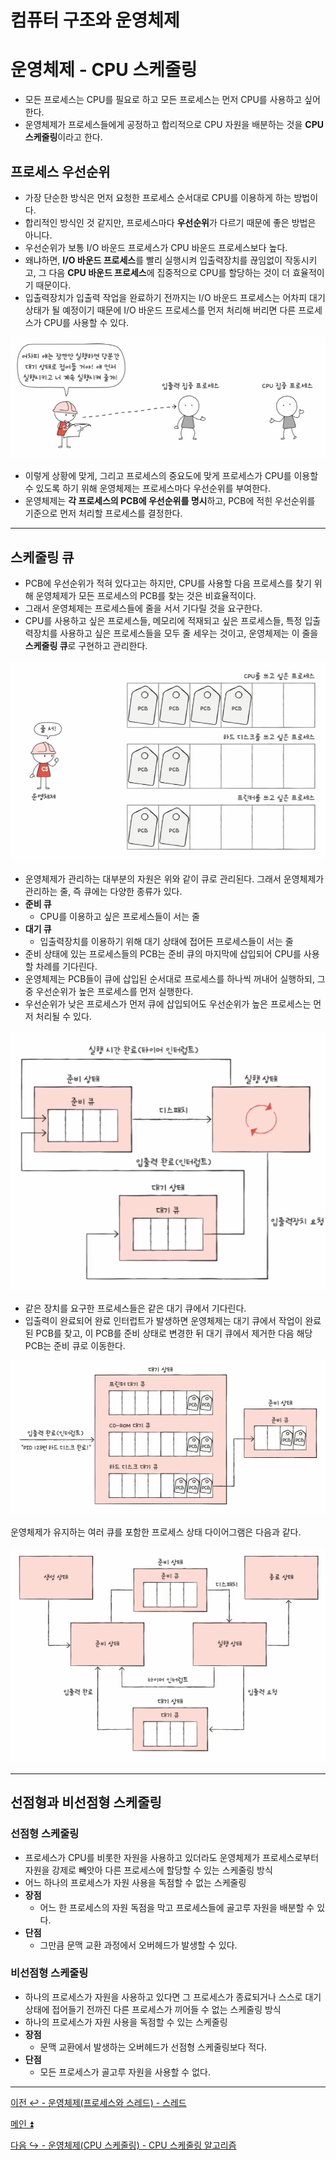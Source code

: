 # 컴퓨터 구조와 운영체제

# 운영체제 - CPU 스케줄링

- 모든 프로세스는 CPU를 필요로 하고 모든 프로세스는 먼저 CPU를 사용하고 싶어한다.
- 운영체제가 프로세스들에게 공정하고 합리적으로 CPU 자원을 배분하는 것을 **CPU 스케줄링**이라고 한다.

## 프로세스 우선순위

- 가장 단순한 방식은 먼저 요청한 프로세스 순서대로 CPU를 이용하게 하는 방법이다.
- 합리적인 방식인 것 같지만, 프로세스마다 **우선순위**가 다르기 때문에 좋은 방법은 아니다.
- 우선순위가 보통 I/O 바운드 프로세스가 CPU 바운드 프로세스보다 높다.
- 왜냐하면, **I/O 바운드 프로세스**를 빨리 실행시켜 입출력장치를 끊임없이 작동시키고, 그 다음 **CPU 바운드 프로세스**에 집중적으로 CPU를 할당하는 것이 더 효율적이기 때문이다.
- 입출력장치가 입출력 작업을 완료하기 전까지는 I/O 바운드 프로세스는 어차피 대기 상태가 될 예정이기 때문에 I/O 바운드 프로세스를
    먼저 처리해 버리면 다른 프로세스가 CPU를 사용할 수 있다.

![img.png](image/img.png)

- 이렇게 상황에 맞게, 그리고 프로세스의 중요도에 맞게 프로세스가 CPU를 이용할 수 있도록 하기 위해 운영체제는 프로세스마다 우선순위를 부여한다.
- 운영체제는 **각 프로세스의 PCB에 우선순위를 명시**하고, PCB에 적힌 우선순위를 기준으로 먼저 처리할 프로세스를 결정한다.

---

## 스케줄링 큐

- PCB에 우선순위가 적혀 있다고는 하지만, CPU를 사용할 다음 프로세스를 찾기 위해 운영체제가 모든 프로세스의 PCB를 찾는 것은 비효율적이다.
- 그래서 운영체제는 프로세스들에 줄을 서서 기다릴 것을 요구한다.
- CPU를 사용하고 싶은 프로세스들, 메모리에 적재되고 싶은 프로세스들, 특정 입출력장치를 사용하고 싶은 프로세스들을 모두 줄 세우는 것이고, 
    운영체제는 이 줄을 **스케줄링 큐**로 구현하고 관리한다.

![img_1.png](image/img_1.png)

- 운영체제가 관리하는 대부분의 자원은 위와 같이 큐로 관리된다. 그래서 운영체제가 관리하는 줄, 즉 큐에는 다양한 종류가 있다.
- **준비 큐**
  - CPU를 이용하고 싶은 프로세스들이 서는 줄
- **대기 큐**
  - 입출력장치를 이용하기 위해 대기 상태에 접어든 프로세스들이 서는 줄
- 준비 상태에 있는 프로세스들의 PCB는 준비 큐의 마지막에 삽입되어 CPU를 사용할 차례를 기다린다.
- 운영체제는 PCB들이 큐에 삽입된 순서대로 프로세스를 하나씩 꺼내어 실행하되, 그 중 우선순위가 높은 프로세스를 먼저 실행한다.
- 우선순위가 낮은 프로세스가 먼저 큐에 삽입되어도 우선순위가 높은 프로세스는 먼저 처리될 수 있다.

![img_2.png](image/img_2.png)

- 같은 장치를 요구한 프로세스들은 같은 대기 큐에서 기다린다.
- 입출력이 완료되어 완료 인터럽트가 발생하면 운영체제는 대기 큐에서 작업이 완료된 PCB를 찾고, 이 PCB를 준비 상태로 변경한 뒤 대기 큐에서 제거한 다음 해당 PCB는 준비 큐로 이동한다.

![img_3.png](image/img_3.png)

운영체제가 유지하는 여러 큐를 포함한 프로세스 상태 다이어그램은 다음과 같다.

![img_4.png](image/img_4.png)

---

## 선점형과 비선점형 스케줄링

### 선점형 스케줄링
- 프로세스가 CPU를 비롯한 자원을 사용하고 있더라도 운영체제가 프로세스로부터 자원을 강제로 빼앗아 다른 프로세스에 할당할 수 있는 스케줄링 방식
- 어느 하나의 프로세스가 자원 사용을 독점할 수 없는 스케줄링
- **장점**
  - 어느 한 프로세스의 자원 독점을 막고 프로세스들에 골고루 자원을 배분할 수 있다.
- **단점**
  - 그만큼 문맥 교환 과정에서 오버헤드가 발생할 수 있다.

### 비선점형 스케줄링
- 하나의 프로세스가 자원을 사용하고 있다면 그 프로세스가 종료되거나 스스로 대기 상태에 접어들기 전까진 다른 프로세스가 끼어들 수 없는 스케줄링 방식
- 하나의 프로세스가 자원 사용을 독점할 수 있는 스케줄링
- **장점**
  - 문맥 교환에서 발생하는 오버헤드가 선점형 스케줄링보다 적다.
- **단점**
  - 모든 프로세스가 골고루 자원을 사용할 수 없다.

---

[이전 ↩️ - 운영체제(프로세스와 스레드) - 스레드](https://github.com/genesis12345678/TIL/blob/main/cs/process/Thread.md)

[메인 ⏫](https://github.com/genesis12345678/TIL/blob/main/cs/Main.md)

[다음 ↪️ - 운영체제(CPU 스케줄링) - CPU 스케줄링 알고리즘]()